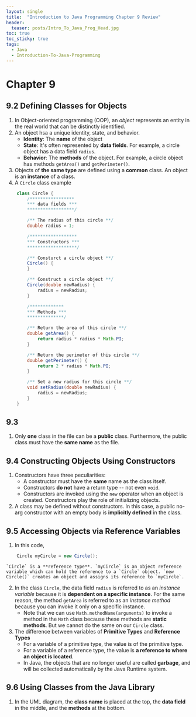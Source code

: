 ```yaml
---
layout: single
title:  "Introduction to Java Programming Chapter 9 Review"
header:
  teaser: posts/Intro_To_Java_Prog_Head.jpg
toc: true
toc_sticky: true
tags:
  - Java
  - Introduction-To-Java-Programming
---
```


# Chapter 9
## 9.2 Defining Classes for Objects
1. In Object-oriented programming (OOP), an *object* represents an entity in the real world that can be distinctly identified.
2. An object hsa a unique identity, state, and behavior.
    - **Identity**: The **name** of the object
    - **State**: It's often represented by **data fields**. For example, a circle object has a data field `radius`.
    - **Behavior**: The **methods** of the object. For example, a circle object has methods `getArea()` and `getPerimeter()`.
3. Objects of **the same type** are defined using a **common** class. An object is an **instance** of a class.
4. A `Circle` class example
```java
    class Circle {
        /*****************
        *** data fields ***
        ******************/

        /** The radius of this circle **/
        double radius = 1;

        /******************
        *** Constructors ***
        *******************/

        /** Consturct a circle object **/
        Circle() {
        }

        /** Construct a circle object **/
        Circle(double newRadius) {
            radius = newRadius;
        }

        /*************
        *** Methods ***
        **************/

        /** Return the area of this circle **/
        double getArea() {
            return radius * radius * Math.PI;
        }

        /** Return the perimeter of this circle **/
        double getPerimeter() {
            return 2 * radius * Math.PI;
        }

        /** Set a new radius for this circle **/
        void setRadius(double newRadius) {
            radius = newRadius;
        }
    }
```

## 9.3 
1. Only **one** class in the file can be a **public** class. Furthermore, the public class must have the **same name** as the file.

## 9.4 Constructing Objects Using Constructors
1. Constructors have three peculiarities:
    - A constructor must have the **same** name as the class itself.
    - Constructors **do not** have a return type -- not even `void`.
    - Constructors are invoked using the `new` operator when an object is created. Constructors play the role of initializing objects.
2. A class may be defined without constructors. In this case, a public no-arg constructor with an empty body is **implicitly defined** in the class.

## 9.5 Accessing Objects via Reference Variables
1. In this code,
```java
    Circle myCircle = new Circle();
```
    `Circle` is a **reference type**. `myCircle` is an object reference variable which can hold the reference to a `Circle` object. `new Circle()` creates an object and assigns its reference to `myCircle`.
2. In the class `Circle`, the data field `radius` is referred to as an *instance variable* because it is **dependent on a specific instance**. For the same reason, the method `getArea` is referred to as an *instance method* because you can invoke it only on a specific instance.
    - Note that we can use `Math.methodName(arguments)` to invoke a method in the `Math` class because these methods are **static methods**. But we cannot do the same on our `Circle` class.
3. The difference between variables of **Primitive Types** and **Reference Types**
    - For a variable of a primitive type, the value is of the primitive type.
    - For a variable of a reference type, the value is **a reference to where an object is located**.
    - In Java, the objects that are no longer useful are called **garbage**, and will be collected automatically by the Java Runtime system.

## 9.6 Using Classes from the Java Library
1. In the UML diagram, the **class name** is placed at the top, the **data field** in the middle, and the **methods** at the bottom.

